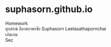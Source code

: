 # suphasorn.github.io
Homework  
ศุภสรณ์ ลีลาสถาพรชัย Suphasorn Leelasathapornchai  
เล่นเกม  
Sec  